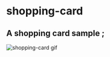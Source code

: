 # shopping-card

## A shopping card sample ; 

![shopping-card gif](https://github.com/furkanyagri/shopping-card/assets/140657644/c46991e4-e019-45d6-86af-9de129ee5df7)

